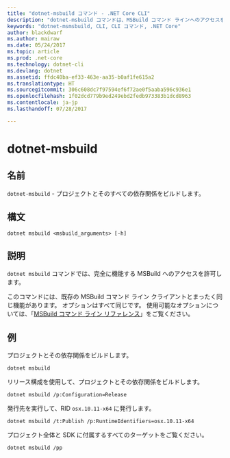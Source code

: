```yaml
---
title: "dotnet-msbuild コマンド - .NET Core CLI"
description: "dotnet-msbuild コマンドは、MSBuild コマンド ラインへのアクセスを提供します。"
keywords: "dotnet-msmsbuild, CLI, CLI コマンド, .NET Core"
author: blackdwarf
ms.author: mairaw
ms.date: 05/24/2017
ms.topic: article
ms.prod: .net-core
ms.technology: dotnet-cli
ms.devlang: dotnet
ms.assetid: ffdc40ba-ef33-463e-aa35-b0af1fe615a2
ms.translationtype: HT
ms.sourcegitcommit: 306c608dc7f97594ef6f72ae0f5aaba596c936e1
ms.openlocfilehash: 1f02dcd779b9ed249ebd2fedb973383b1dcd8963
ms.contentlocale: ja-jp
ms.lasthandoff: 07/28/2017

---
```


# <a name="dotnet-msbuild"></a>dotnet-msbuild

## <a name="name"></a>名前

`dotnet-msbuild` - プロジェクトとそのすべての依存関係をビルドします。

## <a name="synopsis"></a>構文

`dotnet msbuild <msbuild_arguments> [-h]`

## <a name="description"></a>説明

`dotnet msbuild` コマンドでは、完全に機能する MSBuild へのアクセスを許可します。

このコマンドには、既存の MSBuild コマンド ライン クライアントとまったく同じ機能があります。 オプションはすべて同じです。 使用可能なオプションについては、「[MSBuild コマンド ライン リファレンス](/visualstudio/msbuild/msbuild-command-line-reference)」をご覧ください。 

## <a name="examples"></a>例

プロジェクトとその依存関係をビルドします。

`dotnet msbuild`

リリース構成を使用して、プロジェクトとその依存関係をビルドします。

`dotnet msbuild /p:Configuration=Release`

発行先を実行して、RID `osx.10.11-x64` に発行します。

`dotnet msbuild /t:Publish /p:RuntimeIdentifiers=osx.10.11-x64`

プロジェクト全体と SDK に付属するすべてのターゲットをご覧ください。

`dotnet msbuild /pp`

